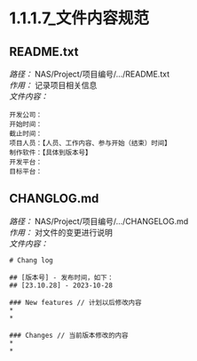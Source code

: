 # 1.1.1.7_文件内容规范
## README.txt
*路径：* NAS/Project/项目编号/.../README.txt <br>
*作用：* 记录项目相关信息<br>
*文件内容：*
~~~
开发公司：
开始时间：
截止时间：
项目人员：【人员、工作内容、参与开始（结束）时间】
制作软件：【具体到版本号】
开发平台：
目标平台：
~~~
## CHANGLOG.md
*路径：* NAS/Project/项目编号/.../CHANGELOG.md <br>
*作用：* 对文件的变更进行说明<br>
*文件内容：*<br>
~~~
# Chang log

## [版本号] - 发布时间，如下：
## [23.10.28] - 2023-10-28

### New features // 计划以后修改内容
* 
* 

### Changes // 当前版本修改的内容
* 
* 


~~~